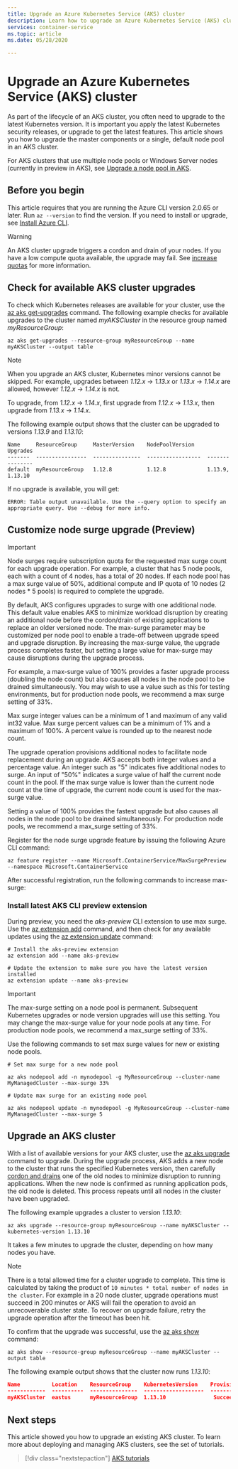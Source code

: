 ```yaml
---
title: Upgrade an Azure Kubernetes Service (AKS) cluster
description: Learn how to upgrade an Azure Kubernetes Service (AKS) cluster to get the latest features and security updates.
services: container-service
ms.topic: article
ms.date: 05/28/2020

---
```


# Upgrade an Azure Kubernetes Service (AKS) cluster

As part of the lifecycle of an AKS cluster, you often need to upgrade to the latest Kubernetes version. It is important you apply the latest Kubernetes security releases, or upgrade to get the latest features. This article shows you how to upgrade the master components or a single, default node pool in an AKS cluster.

For AKS clusters that use multiple node pools or Windows Server nodes (currently in preview in AKS), see [Upgrade a node pool in AKS][nodepool-upgrade].

## Before you begin

This article requires that you are running the Azure CLI version 2.0.65 or later. Run `az --version` to find the version. If you need to install or upgrade, see [Install Azure CLI][azure-cli-install].

> [!WARNING]
> An AKS cluster upgrade triggers a cordon and drain of your nodes. If you have a low compute quota available, the upgrade may fail. See [increase quotas](https://docs.microsoft.com/azure/azure-portal/supportability/resource-manager-core-quotas-request) for more information.

## Check for available AKS cluster upgrades

To check which Kubernetes releases are available for your cluster, use the [az aks get-upgrades][az-aks-get-upgrades] command. The following example checks for available upgrades to the cluster named *myAKSCluster* in the resource group named *myResourceGroup*:

```azurecli-interactive
az aks get-upgrades --resource-group myResourceGroup --name myAKSCluster --output table
```

> [!NOTE]
> When you upgrade an AKS cluster, Kubernetes minor versions cannot be skipped. For example, upgrades between *1.12.x* -> *1.13.x* or *1.13.x* -> *1.14.x* are allowed, however *1.12.x* -> *1.14.x* is not.
>
> To upgrade, from *1.12.x* -> *1.14.x*, first upgrade from *1.12.x* -> *1.13.x*, then upgrade from *1.13.x* -> *1.14.x*.

The following example output shows that the cluster can be upgraded to versions *1.13.9* and *1.13.10*:

```console
Name     ResourceGroup     MasterVersion    NodePoolVersion    Upgrades
-------  ----------------  ---------------  -----------------  ---------------
default  myResourceGroup   1.12.8           1.12.8             1.13.9, 1.13.10
```
If no upgrade is available, you will get:
```console
ERROR: Table output unavailable. Use the --query option to specify an appropriate query. Use --debug for more info.
```

## Customize node surge upgrade (Preview)

> [!Important]
> Node surges require subscription quota for the requested max surge count for each upgrade operation. For example, a cluster that has 5 node pools, each with a count of 4 nodes, has a total of 20 nodes. If each node pool has a max surge value of 50%, additional compute and IP quota of 10 nodes (2 nodes * 5 pools) is required to complete the upgrade.

By default, AKS configures upgrades to surge with one additional node. This default value enables AKS to minimize workload disruption by creating an additional node before the cordon/drain of existing applications to replace an older versioned node. The max-surge parameter may be customized per node pool to enable a trade-off between upgrade speed and upgrade disruption. By increasing the max-surge value, the upgrade process completes faster, but setting a large value for max-surge may cause disruptions during the upgrade process. 

For example, a max-surge value of 100% provides a faster upgrade process (doubling the node count) but also causes all nodes in the node pool to be drained simultaneously. You may wish to use a value such as this for testing environments, but for production node pools, we recommend a max surge setting of 33%.

Max surge integer values can be a minimum of 1 and maximum of any valid int32 value. Max surge percent values can be a minimum of 1% and a maximum of 100%. A percent value is rounded up to the nearest node count.

The upgrade operation provisions additional nodes to facilitate node replacement during an upgrade. AKS accepts both integer values and a percentage value. An integer such as "5" indicates five additional nodes to surge. An input of "50%" indicates a surge value of half the current node count in the pool. If the max surge value is lower than the current node count at the time of upgrade, the current node count is used for the max-surge value.

Setting a value of 100% provides the fastest upgrade but also causes all nodes in the node pool to be drained simultaneously. For production node pools, we recommend a max_surge setting of 33%.

Register for the node surge upgrade feature by issuing the following Azure CLI command:

```azurecli-interactive
az feature register --name Microsoft.ContainerService/MaxSurgePreview --namespace Microsoft.ContainerService
```

After successful registration, run the following commands to increase max-surge:

### Install latest AKS CLI preview extension

During preview, you need the *aks-preview* CLI extension to use max surge. Use the [az extension add][az-extension-add] command, and then check for any available updates using the [az extension update][az-extension-update] command:

```azurecli-interactive
# Install the aks-preview extension
az extension add --name aks-preview

# Update the extension to make sure you have the latest version installed
az extension update --name aks-preview
```

> [!Important]
> The max-surge setting on a node pool is permanent.  Subsequent Kubernetes upgrades or node version upgrades will use this setting. You may change the max-surge value for your node pools at any time. For production node pools, we recommend a max_surge setting of 33%.

Use the following commands to set max surge values for new or existing node pools.

```azurecli-interactive
# Set max surge for a new node pool 

az aks nodepool add -n mynodepool -g MyResourceGroup --cluster-name MyManagedCluster --max-surge 33%
```

```azurecli-interactive
# Update max surge for an existing node pool 

az aks nodepool update -n mynodepool -g MyResourceGroup --cluster-name MyManagedCluster --max-surge 5
```

## Upgrade an AKS cluster

With a list of available versions for your AKS cluster, use the [az aks upgrade][az-aks-upgrade] command to upgrade. During the upgrade process, AKS adds a new node to the cluster that runs the specified Kubernetes version, then carefully [cordon and drains][kubernetes-drain] one of the old nodes to minimize disruption to running applications. When the new node is confirmed as running application pods, the old node is deleted. This process repeats until all nodes in the cluster have been upgraded.

The following example upgrades a cluster to version *1.13.10*:

```azurecli-interactive
az aks upgrade --resource-group myResourceGroup --name myAKSCluster --kubernetes-version 1.13.10
```

It takes a few minutes to upgrade the cluster, depending on how many nodes you have. 

> [!NOTE]
> There is a total allowed time for a cluster upgrade to complete. This time is calculated by taking the product of `10 minutes * total number of nodes in the cluster`. For example in a 20 node cluster, upgrade operations must succeed in 200 minutes or AKS will fail the operation to avoid an unrecoverable cluster state. To recover on upgrade failure,  retry the upgrade operation after the timeout has been hit.

To confirm that the upgrade was successful, use the [az aks show][az-aks-show] command:

```azurecli-interactive
az aks show --resource-group myResourceGroup --name myAKSCluster --output table
```

The following example output shows that the cluster now runs *1.13.10*:

```json
Name          Location    ResourceGroup    KubernetesVersion    ProvisioningState    Fqdn
------------  ----------  ---------------  -------------------  -------------------  ---------------------------------------------------------------
myAKSCluster  eastus      myResourceGroup  1.13.10               Succeeded            myaksclust-myresourcegroup-19da35-90efab95.hcp.eastus.azmk8s.io
```

## Next steps

This article showed you how to upgrade an existing AKS cluster. To learn more about deploying and managing AKS clusters, see the set of tutorials.

> [!div class="nextstepaction"]
> [AKS tutorials][aks-tutorial-prepare-app]

<!-- LINKS - external -->
[kubernetes-drain]: https://kubernetes.io/docs/tasks/administer-cluster/safely-drain-node/

<!-- LINKS - internal -->
[aks-tutorial-prepare-app]: ./tutorial-kubernetes-prepare-app.md
[azure-cli-install]: /cli/azure/install-azure-cli
[az-aks-get-upgrades]: /cli/azure/aks#az-aks-get-upgrades
[az-aks-upgrade]: /cli/azure/aks#az-aks-upgrade
[az-aks-show]: /cli/azure/aks#az-aks-show
[nodepool-upgrade]: use-multiple-node-pools.md#upgrade-a-node-pool
[az-extension-add]: /cli/azure/extension#az-extension-add
[az-extension-update]: /cli/azure/extension#az-extension-update
